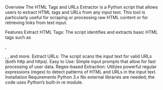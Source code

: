 Overview
The HTML Tags and URLs Extractor is a Python script that allows users to extract HTML tags and URLs from any input text. This tool is particularly useful for scraping or processing raw HTML content or for retrieving links from text input.

Features
Extract HTML Tags: The script identifies and extracts basic HTML tags such as <div>, <p>, <img>, and more.
Extract URLs: The script scans the input text for valid URLs (both http and https).
Easy to Use: Simple input prompts that allow for fast processing of user data.
Regex-based Extraction: Utilizes powerful regular expressions (regex) to detect patterns of HTML and URLs in the input text.
Installation
Requirements
Python 3.x
No external libraries are needed; the code uses Python’s built-in re module.
